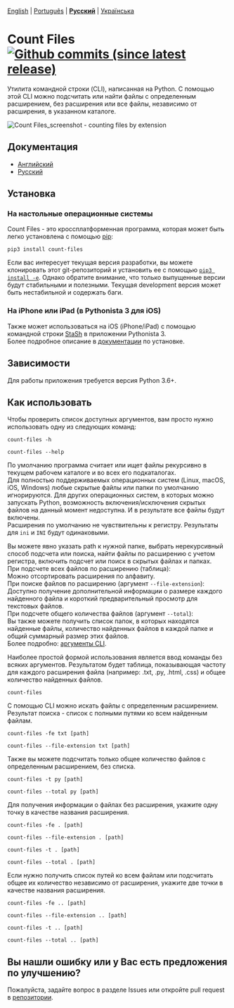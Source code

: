 [English](https://github.com/victordomingos/Count-files/blob/master/README.md) | [Portugu&ecirc;s](https://github.com/victordomingos/Count-files/blob/master/docs/README_PT.md) | **[&#x420;&#x443;&#x441;&#x441;&#x43A;&#x438;&#x439;](https://github.com/victordomingos/Count-files/blob/master/docs/README_RU.md)** | [&#x423;&#x43A;&#x440;&#x430;&#x457;&#x43D;&#x441;&#x44C;&#x43A;&#x430;](https://github.com/victordomingos/Count-files/blob/master/docs/README_UA.md)
  
  
# Count Files [![Github commits (since latest release)](https://img.shields.io/github/commits-since/victordomingos/Count-files/latest.svg)](https://github.com/victordomingos/Count-files)

Утилита командной строки (CLI), написанная на Python. C помощью этой CLI можно подсчитать или найти файлы с определенным расширением, без расширения или все файлы, независимо от расширения, в указанном каталоге.

![Count Files_screenshot - counting files by extension](https://user-images.githubusercontent.com/18650184/42160179-29998a52-7dee-11e8-9813-b8594e50fe77.png)


## Документация

- [Английский](https://countfiles.readthedocs.io/en/latest/)
- [Русский](https://github.com/victordomingos/Count-files/tree/master/docs/documentation_ru/README.md)

## Установка

### На настольные операционные системы

Count Files - это кроссплатформенная программа, которая может быть легко установлена с помощью [pip](https://pip.pypa.io/en/stable/quickstart/):

```
pip3 install count-files
```

Если вас интересует текущая версия разработки, вы можете клонировать этот git-репозиторий и установить ее с помощью [`pip3 install -e`](https://pip.pypa.io/en/stable/reference/pip_install/#editable-installs). Однако обратите внимание, что только выпущенные версии будут стабильными и полезными. Текущая development версия может быть нестабильной и содержать баги.

### На iPhone или iPad (в Pythonista 3 для iOS)

Также может использоваться
на iOS (iPhone/iPad) с помощью командной строки [StaSh](https://github.com/ywangd/stash) в приложении Pythonista 3.  
Более подробное описание в [документации](https://github.com/victordomingos/Count-files/tree/master/docs/documentation_ru/installation.md) по установке. 

## Зависимости

Для работы приложения требуется версия Python 3.6+.

## Как использовать

Чтобы проверить список доступных аргументов, вам просто нужно использовать одну из следующих команд:

```
count-files -h
```

```
count-files --help
```

По умолчанию программа считает или ищет файлы рекурсивно в текущем рабочем каталоге и во всех его подкаталогах.  
Для полностью поддерживаемых операционных систем (Linux, macOS, iOS, Windows) 
любые скрытые файлы или папки по умолчанию игнорируются. 
Для других операционных систем, в которых можно запускать Python, 
возможность включения/исключения скрытых файлов на данный момент недоступна. И в результате все файлы будут включены.  
Расширения по умолчанию не чувствительны к регистру. Результаты для `ini` и `INI` будут одинаковыми.

Вы можете явно указать path к нужной папке, выбрать нерекурсивный способ подсчета или поиска, найти файлы по расширению с учетом регистра, включить подсчет или поиск в скрытых файлах и папках.  
При подсчете всех файлов по расширению (таблица):  
Можно отсортировать расширения по алфавиту.  
При поиске файлов по расширению (аргумент `--file-extension`):  
Доступно получение дополнительной информации о размере каждого найденного файла и короткий предварительный просмотр для текстовых файлов.  
При подсчете общего количества файлов (аргумент `--total`):  
Вы также можете получить список папок, в которых находятся найденные файлы, количество найденных файлов в каждой папке и общий суммарный размер этих файлов.  
Более подробно: [аргументы CLI](https://github.com/victordomingos/Count-files/blob/master/docs/documentation_ru/howtouse.md#аргументы-cli).

Наиболее простой формой использования является ввод команды без всяких аргументов. Результатом будет таблица, показывающая частоту для каждого расширения файла (например: .txt, .py, .html, .css) и общее количество найденных файлов.

```
count-files
```

С помощью CLI можно искать файлы с определенным расширением. Результат поиска - список с полными путями ко всем найденным файлам.

```
count-files -fe txt [path]
```  
```
count-files --file-extension txt [path]
```

Также вы можете подсчитать только общее количество файлов с определенным расширением, без списка.

```
count-files -t py [path]
```  
```
count-files --total py [path]
```

Для получения информации о файлах без расширения, укажите одну точку в качестве названия расширения.

```
count-files -fe . [path]
```  
```
count-files --file-extension . [path]
```

```
count-files -t . [path]
```  
```
count-files --total . [path]
```

Если нужно получить список путей ко всем файлам или подсчитать общее их количество независимо от расширения, укажите две точки в качестве названия расширения.

```
count-files -fe .. [path]
```  
```
count-files --file-extension .. [path]
```

```
count-files -t .. [path]
```  
```
count-files --total .. [path]
```

## Вы нашли ошибку или у Вас есть предложения по улучшению?

Пожалуйста, задайте вопрос в разделе Issues или откройте pull request в [репозитории](https://github.com/victordomingos/Count-files).
